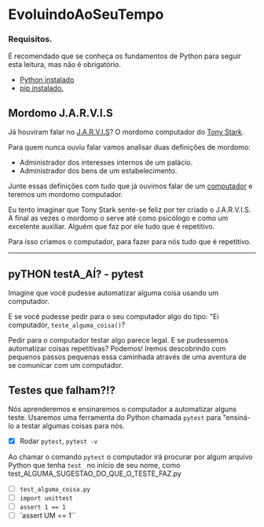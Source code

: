 # EvoluindoAoSeuTempo

### Requisitos.
É recomendado que se conheça os fundamentos de Python para seguir esta leitura, mas não é obrigatório.
* [Python instalado]()
* [pip instalado.]()

## Mordomo J.A.R.V.I.S
Já houviram falar no [J.A.R.V.I.S](https://pt.wikipedia.org/wiki/Edwin_Jarvis)? O mordomo computador do [Tony Stark](https://pt.wikipedia.org/wiki/Homem_de_Ferro).

Para quem nunca ouviu falar vamos analisar duas definições de mordomo:
* Administrador dos interesses internos de um palácio.
* Administrador dos bens de um estabelecimento.

Junte essas definições com tudo que já ouvimos falar de um [computador](https://pt.wikipedia.org/wiki/Computador) e teremos um mordomo computador.

Eu tento imaginar que Tony Stark sente-se feliz por ter criado o J.A.R.V.I.S. A final as vezes o mordomo o serve até como psicólogo e como um excelente auxiliar. Alguém que faz por ele tudo que é repetitivo.

Para isso criamos o computador, para fazer para nós tudo que é repetitivo.

---
## pyTHON testA_AÍ? - pytest
Imagine que você pudesse automatizar alguma coisa usando um computador.

E se você pudesse pedir para o seu computador algo do tipo: "Ei computador, `teste_alguma_coisa()`? 

Pedir para o computador testar algo parece legal. E se pudessemos automatizar coisas repetitivas?
Podemos! Iremos descobrindo com pequenos passos pequenas essa caminhada através de uma aventura de se comunicar com um computador.


## Testes que falham?!?
Nós aprenderemos e ensinaremos o computador a automatizar alguns teste. Usaremos uma ferramenta do Python chamada `pytest` para "ensiná-lo a testar algumas coisas para nós.
- [x] Rodar `pytest`, `pytest -v`

Ao chamar o comando `pytest` o computador irá procurar por algum arquivo Python que tenha `test_` no início de seu nome, como test_ALGUMA_SUGESTAO_DO_QUE_O_TESTE_FAZ.py
- [ ] `test_alguma_coisa.py`
- [ ] `import unittest`
- [ ] `assert 1 == 1`
- [ ] `assert UM == 1``
